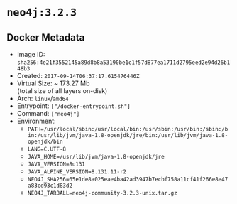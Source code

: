# `neo4j:3.2.3`

## Docker Metadata

- Image ID: `sha256:4e21f3552145a89d8b8a53190be1c1f57d877ea1711d2795eed2e94d26b148b3`
- Created: `2017-09-14T06:37:17.615476446Z`
- Virtual Size: ~ 173.27 Mb  
  (total size of all layers on-disk)
- Arch: `linux`/`amd64`
- Entrypoint: `["/docker-entrypoint.sh"]`
- Command: `["neo4j"]`
- Environment:
  - `PATH=/usr/local/sbin:/usr/local/bin:/usr/sbin:/usr/bin:/sbin:/bin:/usr/lib/jvm/java-1.8-openjdk/jre/bin:/usr/lib/jvm/java-1.8-openjdk/bin`
  - `LANG=C.UTF-8`
  - `JAVA_HOME=/usr/lib/jvm/java-1.8-openjdk/jre`
  - `JAVA_VERSION=8u131`
  - `JAVA_ALPINE_VERSION=8.131.11-r2`
  - `NEO4J_SHA256=65e1de8a025eae4ba42ad3947b7ecbf758a11cf41f266e8e47a83cd93c1d83d2`
  - `NEO4J_TARBALL=neo4j-community-3.2.3-unix.tar.gz`
